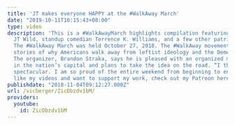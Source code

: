 ```yaml
---
title: 'JT makes everyone HAPPY at the #WalkAway March'
date: "2019-10-11T16:15:43+08:00"
type: video
description: 'This is a #WalkAwayMarch highlights compilation featuring acoustic rocker
  JT Wild, standup comedian Terrence K. Williams, and a few other patriotic entertainers.
  The #WalkAway March was held October 27, 2018. The #WalkAway movement showcases
  stories of why Americans walk away from leftist ideology and the Democratic Party.
  The organizer, Brandon Straka, says he is pleased with an organized march last weekend
  in the nation’s capital and plans to take the idea on the road. “I thought it was
  spectacular. I am so proud of the entire weekend from beginning to end." If you
  like my videos and want to support my work, check out my Patreon here: https://www.patreon.com/vicberger'
publishdate: "2018-11-04T09:12:27.000Z"
url: /vicberger/ZicDbzdv1bM/
providers:
  youtube:
    id: ZicDbzdv1bM
---
```

